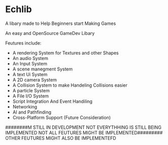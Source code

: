# Echlib

A libary made to Help Beginners start Making Games

An easy and OpenSource GameDev Libary

Feutures include:

- A rendering System for Textures and other Shapes
- An audio System
- An Input System
- A scene manegment System
- A text Ui System
- A 2D camera System
- A Collision System to make Handeling Collisions easier
- A particle System
- A File I/O System
- Script Integration And Event Handiling
- Networking
- AI and Pathfinding
- Cross-Platform Support (Future Consideration)



########M STILL IN DEVELOPMENT NOT EVERYTHHING IS STILL BEING IMPLEMENTED NOT ALL FEUTURES MIGHT BE IMPLEMENTED#########
          OTHER FEUTURES MIGHT ALSO BE IMPLEMENTEFD
